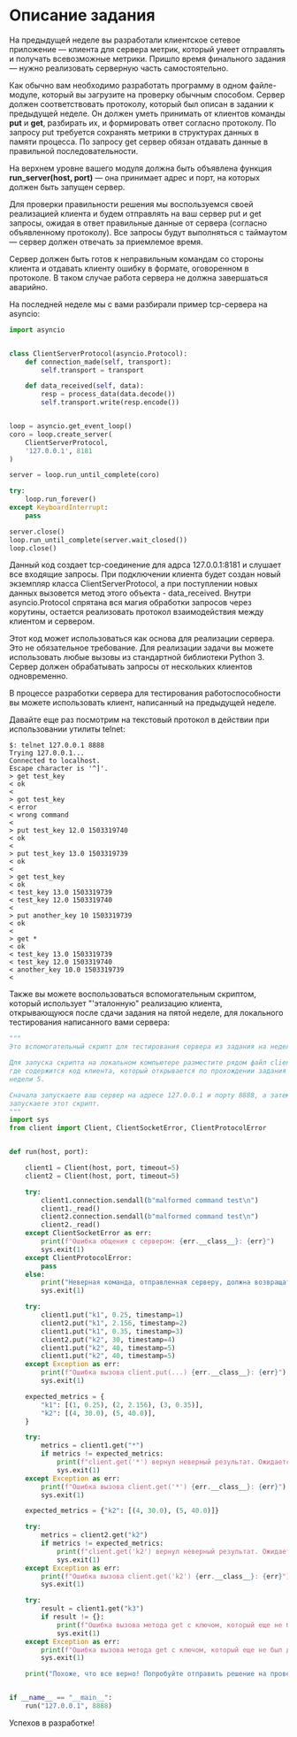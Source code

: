 # Описание задания

На предыдущей неделе вы разработали клиентское сетевое приложение — клиента для сервера метрик, который умеет отправлять и получать всевозможные метрики. Пришло время финального задания — нужно реализовать серверную часть самостоятельно.

Как обычно вам необходимо разработать программу в одном файле-модуле, который вы загрузите на проверку обычным способом. Сервер должен соответствовать протоколу, который был описан в задании к предыдущей неделе. Он должен уметь принимать от клиентов команды **put** и **get**, разбирать их, и формировать ответ согласно протоколу. По запросу put требуется сохранять метрики в структурах данных в памяти процесса. По запросу get сервер обязан отдавать данные в правильной последовательности.

На верхнем уровне вашего модуля должна быть объявлена функция **run_server(host, port)** — она принимает адрес и порт, на которых должен быть запущен сервер.

Для проверки правильности решения мы воспользуемся своей реализацией клиента и будем отправлять на ваш сервер put и get запросы, ожидая в ответ правильные данные от сервера (согласно объявленному протоколу). Все запросы будут выполняться с таймаутом — сервер должен отвечать за приемлемое время.

Сервер должен быть готов к неправильным командам со стороны клиента и отдавать клиенту ошибку в формате, оговоренном в протоколе. В таком случае работа сервера не должна завершаться аварийно.

На последней неделе мы с вами разбирали пример tcp-сервера на asyncio:

``` Python
import asyncio


class ClientServerProtocol(asyncio.Protocol):
    def connection_made(self, transport):
        self.transport = transport

    def data_received(self, data):
        resp = process_data(data.decode())
        self.transport.write(resp.encode())


loop = asyncio.get_event_loop()
coro = loop.create_server(
    ClientServerProtocol,
    '127.0.0.1', 8181
)

server = loop.run_until_complete(coro)

try:
    loop.run_forever()
except KeyboardInterrupt:
    pass

server.close()
loop.run_until_complete(server.wait_closed())
loop.close()
```

Данный код создает tcp-соединение для адрса 127.0.0.1:8181 и слушает все входящие запросы. При подключении клиента будет создан новый экземпляр класса ClientServerProtocol, а при поступлении новых данных вызовется метод этого объекта - data_received. Внутри asyncio.Protocol спрятана вся магия обработки запросов через корутины, остается реализовать протокол взаимодействия между клиентом и сервером.

Этот код может использоваться как основа для реализации сервера. Это не обязательное требование. Для реализации задачи вы можете использовать любые вызовы из стандартной библиотеки Python 3. Сервер должен обрабатывать запросы от нескольких клиентов одновременно.

В процессе разработки сервера для тестирования работоспособности вы можете использовать клиент, написанный на предыдущей неделе.

Давайте еще раз посмотрим на текстовый протокол в действии при использовании утилиты telnet:

```
$: telnet 127.0.0.1 8888
Trying 127.0.0.1...
Connected to localhost.
Escape character is '^]'.
> get test_key
< ok
< 
> got test_key
< error
< wrong command
< 
> put test_key 12.0 1503319740
< ok
< 
> put test_key 13.0 1503319739
< ok
< 
> get test_key 
< ok
< test_key 13.0 1503319739
< test_key 12.0 1503319740
< 
> put another_key 10 1503319739
< ok
< 
> get *
< ok
< test_key 13.0 1503319739
< test_key 12.0 1503319740
< another_key 10.0 1503319739
< 
```

Также вы можете воспользоваться вспомогательным скриптом, который использует "'эталонную" реализацию клиента, открывающуюся после сдачи задания на пятой неделе, для локального тестирования написанного вами сервера:

``` Python
"""
Это вспомогательный скрипт для тестирования сервера из задания на неделе 6.

Для запуска скрипта на локальном компьютере разместите рядом файл client.py,
где содержится код клиента, который открывается по прохождении задания
недели 5.

Сначала запускаете ваш сервер на адресе 127.0.0.1 и порту 8888, а затем 
запускаете этот скрипт.
"""
import sys
from client import Client, ClientSocketError, ClientProtocolError


def run(host, port):

    client1 = Client(host, port, timeout=5)
    client2 = Client(host, port, timeout=5)

    try:
        client1.connection.sendall(b"malformed command test\n")
        client1._read()
        client2.connection.sendall(b"malformed command test\n")
        client2._read()
    except ClientSocketError as err:
        print(f"Ошибка общения с сервером: {err.__class__}: {err}")
        sys.exit(1)
    except ClientProtocolError:
        pass
    else:
        print("Неверная команда, отправленная серверу, должна возвращать ошибку протокола")
        sys.exit(1)

    try:
        client1.put("k1", 0.25, timestamp=1)
        client2.put("k1", 2.156, timestamp=2)
        client1.put("k1", 0.35, timestamp=3)
        client2.put("k2", 30, timestamp=4)
        client1.put("k2", 40, timestamp=5)
        client1.put("k2", 40, timestamp=5)
    except Exception as err:
        print(f"Ошибка вызова client.put(...) {err.__class__}: {err}")
        sys.exit(1)

    expected_metrics = {
        "k1": [(1, 0.25), (2, 2.156), (3, 0.35)],
        "k2": [(4, 30.0), (5, 40.0)],
    }

    try:
        metrics = client1.get("*")
        if metrics != expected_metrics:
            print(f"client.get('*') вернул неверный результат. Ожидается: {expected_metrics}. Получено: {metrics}")
            sys.exit(1)
    except Exception as err:
        print(f"Ошибка вызова client.get('*') {err.__class__}: {err}")
        sys.exit(1)

    expected_metrics = {"k2": [(4, 30.0), (5, 40.0)]}

    try:
        metrics = client2.get("k2")
        if metrics != expected_metrics:
            print(f"client.get('k2') вернул неверный результат. Ожидается: {expected_metrics}. Получено: {metrics}")
            sys.exit(1)
    except Exception as err:
        print(f"Ошибка вызова client.get('k2') {err.__class__}: {err}")
        sys.exit(1)

    try:
        result = client1.get("k3")
        if result != {}:
            print(f"Ошибка вызова метода get с ключом, который еще не был добавлен. Ожидается: пустой словарь. Получено: {result}")
            sys.exit(1)
    except Exception as err:
        print(f"Ошибка вызова метода get с ключом, который еще не был добавлен: {err.__class__} {err}")
        sys.exit(1)

    print("Похоже, что все верно! Попробуйте отправить решение на проверку.")


if __name__ == "__main__":
    run("127.0.0.1", 8888)
```

Успехов в разработке!
